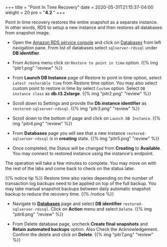 +++
title = "Point In Time Recovery"
date = 2020-05-31T21:15:37-04:00
weight = 20
pre = "<b>4.2 </b>"
+++

Point in time recovery restores the entire snapshot as a separate instance. In other words, RDS to setup a new instance and then restores all databases from snapshot image.

* Open the [Amazon RDS  service console](https://console.aws.amazon.com/rds/home) and click on [Databases](https://console.aws.amazon.com/rds/home#databases:) from left navigation pane. From list of databases select `sqlserver-rdssql` under **DB identifier**.

* From Actions menu click on `Restore to point in time` option.
{{% img "pitr1.png" "review" %}}

* From **Launch DB Instance** page of Restore to point in time option, select `Latest restorable time` from Restore time option. You may also select custom point to restore in time by select `Custom` option. Select `DB instance class` as **db.t3.2xlarge**.
{{% img "pitr2.png" "review" %}}

* Scroll down to Settings and provide the **Db instance identifier** as `restored-sqlserver-rdssql`.
{{% img "pitr3.png" "review" %}}

* Scroll down to the bottom of page and click on `Launch DB Instance`.
{{% img "pitr4.png" "review" %}}

* From **Databases** page you will see that a new instance `restored-sqlserver-rdssql` is in **creating** state.
{{% img "pitr5.png" "review" %}}

* Once completed, the Status will be changed from **Creating** to **Available**. You may connect to restored instance using the instance's endpoint. 

The operation will take a few minutes to complete. You may move on with the rest of the labs and come back to check on the status later.

{{% notice tip %}}
Restore time also varies depending on the number of transaction log backups need to be applied on top of the full backup. You may take manual snapshot backups between daily automatic snapshot backup to reduce the recovery time.
{{% /notice %}}


* Navigate to [**Databases**](https://console.aws.amazon.com/rds/home?region=us-east-1#databases:) page and select **DB identifier** `restored-sqlserver-rdssql`. Click on **Action** menu and select `Delete`.
{{% img "pitr6.png" "review" %}}

* From Delete database page, uncheck **Create final snapshots** and **Retain automated backups** option. Also Check the Acknowledgement. Confirm the delete and click on **Delete**.
{{% img "pitr7.png" "review" %}}

